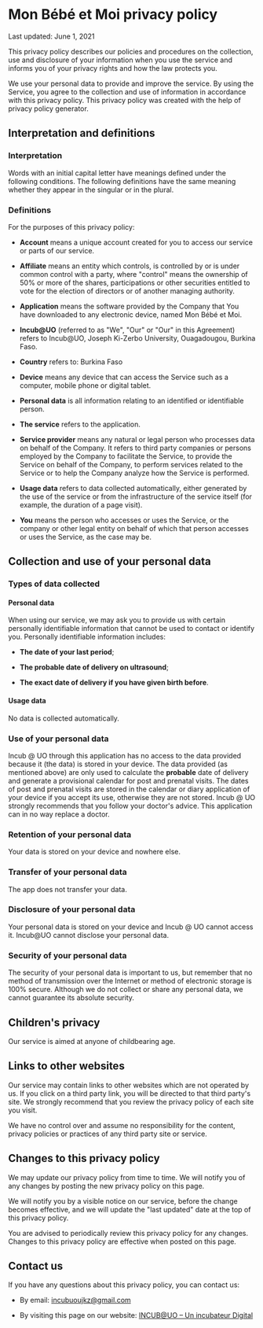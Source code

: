 # Mon Bébé et Moi privacy policy

Last updated: June 1, 2021

This privacy policy describes our policies and procedures on the collection, use and disclosure of your information when you use the service and informs you of your privacy rights and how the law protects you.

We use your personal data to provide and improve the service. By using the Service, you agree to the collection and use of information in accordance with this privacy policy. This privacy policy was created with the help of privacy policy generator.

## Interpretation and definitions

### Interpretation

Words with an initial capital letter have meanings defined under the following conditions. The following definitions have the same meaning whether they appear in the singular or in the plural.

### Definitions

For the purposes of this privacy policy:

* **Account** means a unique account created for you to access our service or parts of our service.

* **Affiliate** means an entity which controls, is controlled by or is under common control with a party, where "control" means the ownership of 50% or more of the shares, participations or other securities entitled to vote for the election of directors or of another managing authority.

* **Application** means the software provided by the Company that You have downloaded to any electronic device, named Mon Bébé et Moi.

* **Incub@UO** (referred to as "We", "Our" or "Our" in this Agreement) refers to Incub@UO, Joseph Ki-Zerbo University, Ouagadougou, Burkina Faso.

* **Country** refers to: Burkina Faso

* **Device** means any device that can access the Service such as a computer, mobile phone or digital tablet.

* **Personal data** is all information relating to an identified or identifiable person.

* **The service** refers to the application.

* **Service provider** means any natural or legal person who processes data on behalf of the Company. It refers to third party companies or persons employed by the Company to facilitate the Service, to provide the Service on behalf of the Company, to perform services related to the Service or to help the Company analyze how the Service is performed.

* **Usage data** refers to data collected automatically, either generated by the use of the service or from the infrastructure of the service itself (for example, the duration of a page visit).

* **You** means the person who accesses or uses the Service, or the company or other legal entity on behalf of which that person accesses or uses the Service, as the case may be.

## Collection and use of your personal data

### Types of data collected

#### Personal data

When using our service, we may ask you to provide us with certain personally identifiable information that cannot be used to contact or identify you. Personally identifiable information includes:

* **The date of your last period**;

* **The probable date of delivery on ultrasound**;

* **The exact date of delivery if you have given birth before**.

#### Usage data

No data is collected automatically.

### Use of your personal data

Incub @ UO through this application has no access to the data provided because it (the data) is stored in your device. The data provided (as mentioned above) are only used to calculate the  **probable** date of delivery and generate a provisional calendar for post and prenatal visits. The dates of post and prenatal visits are stored in the calendar or diary application of your device if you accept its use, otherwise they are not stored. Incub @ UO strongly recommends that you follow your doctor's advice. This application can in no way replace a doctor.

### Retention of your personal data

Your data is stored on your device and nowhere else.

### Transfer of your personal data

The app does not transfer your data.

### Disclosure of your personal data

Your personal data is stored on your device and Incub @ UO cannot access it. Incub@UO cannot disclose your personal data.

### Security of your personal data

The security of your personal data is important to us, but remember that no method of transmission over the Internet or method of electronic storage is 100% secure. Although we do not collect or share any personal data, we cannot guarantee its absolute security.

## Children's privacy

Our service is aimed at anyone of childbearing age.

## Links to other websites

Our service may contain links to other websites which are not operated by us. If you click on a third party link, you will be directed to that third party's site. We strongly recommend that you review the privacy policy of each site you visit.

We have no control over and assume no responsibility for the content, privacy policies or practices of any third party site or service.

## Changes to this privacy policy

We may update our privacy policy from time to time. We will notify you of any changes by posting the new privacy policy on this page.

We will notify you by a visible notice on our service, before the change becomes effective, and we will update the "last updated" date at the top of this privacy policy.

You are advised to periodically review this privacy policy for any changes. Changes to this privacy policy are effective when posted on this page.

## Contact us

If you have any questions about this privacy policy, you can contact us:

* By email: incubuoujkz@gmail.com

* By visiting this page on our website: [INCUB@UO – Un incubateur Digital](https://incubuo.tech/)
